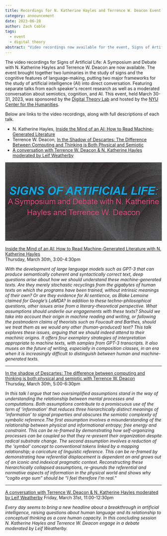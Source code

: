 ```yaml
---
title: Recordings for N. Katherine Hayles and Terrence W. Deacon Event
category: announcement
date: 2023-06-28
author: Zach Coble
tags:
  - event
  - digital theory
abstract: "Video recordings now available for the event, Signs of Artificial Life: A Symposium and Debate with N. Katherine Hayles and Terrence W. Deacon, held March 30-31, 2023 and sponsored by the Digital Theory Lab."
---  
```


The video recordings for Signs of Artificial Life: A Symposium and Debate with N. Katherine Hayles and Terrence W. Deacon are now available. The event brought together two luminaries in the study of signs and the cognitive features of language-making, putting two major frameworks for the study of artificial intelligence (AI) into direct conversation. Featuring separate talks from each speaker's recent research as well as a moderated conversation about semiotics, cognition, and AI. This event, held March 30-31, 2023, was sponsored by the [Digital Theory Lab](https://nyuhumanities.org/program/digital-theory-h-lab/) and hosted by the [NYU Center for the Humanities](https://nyuhumanities.org/). 

Below are links to the video recordings, along with full descriptions of each talk.  

- N. Katherine Hayles, [Inside the Mind of an AI: How to Read Machine-Generated Literature](https://www.youtube.com/watch?v=ynN84pPcgEM) 
- Terrence W. Deacon, [In the Shadow of Descartes: The Difference Between Computing and Thinking is Both Physical and Semiotic](https://www.youtube.com/watch?v=JhXALo0Ri7Y) 
- [A conversation with Terrence W. Deacon & N. Katherine Hayles moderated by Leif Weatherby](https://www.youtube.com/watch?v=Nj6m3vAUwEc) 


![Illustration advertising the event, Signs of Artificial Life: A Symposium and Debate with N. Katherine Hayles and Terrence W. Deacon](/media/news/hayles-deacon.jpg)


[Inside the Mind of an AI: How to Read Machine-Generated Literature with N. Katherine Hayles](https://www.youtube.com/watch?v=ynN84pPcgEM)  
Thursday, March 30th, 3:00-4:30pm 

_With the development of large language models such as GPT-3 that can produce semantically coherent and syntactically correct text, deep questions arise about how we should understand these machine-generated texts. Are they merely stochastic recyclings from the gigabytes of human texts on which the programs have been trained, without intrinsic meanings of their own? Or are they evidence for AI sentience, as Blake Lemoine claimed for Google’s LaMDA? In addition to these techno-philosophical questions, other issues arise from a literary-theoretical perspective. What assumptions should underlie our engagements with these texts? Should we take into account their origin in machine reading and writing, or following the postmodern claims of theorists such as Foucault and Barthes, should we treat them as we would any other (human-produced) text? This talk explores these issues, arguing that we should indeed attend to their machinic origins. It offers four exemplary strategies of interpretation appropriate to machine texts, with samples from GPT-3 transcripts. It also muses on the future of writing, especially in composition classes, in an era when it is increasingly difficult to distinguish between human and machine-generated texts._

***

[In the shadow of Descartes: The difference between computing and thinking is both physical and semiotic with Terrence W. Deacon](https://www.youtube.com/watch?v=JhXALo0Ri7Y)  
Thursday, March 30th, 5:00-6:30pm 

_In this talk I argue that two oversimplified assumptions stand in the way of understanding the relationship between mental processes and computations. Both assumptions contribute to a promiscuous use of the term of ‘information’ that reduces three hierarchically distinct meanings of ‘information’ to signal properties and obscures the semiotic complexity of symbolic reference.The first assumption involves a misunderstanding of the relationship between physical and informational entropy; free energy and constraint. This can be re-framed by demonstrating how self-organizing processes can be coupled so that they re-present their organization despite radical substrate change. The second assumption involves a reduction of the ‘symbol’ concept to conventional tokens linked by a mapping relationship; a caricature of linguistic reference. This can be re-framed by demonstrating how referential displacement is dependent on and grows out of an iconic and indexical pragmatic context. Reconstructing these hierarchically collapsed assumptions, re-grounds the referential and normative aspects of information in the physical world and shows why “cogito ergo sum” should be “I feel therefore I’m real.”_ 

***

[A conversation with Terrence W. Deacon & N. Katherine Hayles moderated by Leif Weatherby](https://www.youtube.com/watch?v=ynN84pPcgEM) 
Friday, March 31st, 11:00-12:30pm 

_Every day seems to bring a new headline about a breakthrough in artificial intelligence, raising questions about human language and its relationship to conceptual thinking as a core human capacity. In this concluding session N. Katherine Hayles and Terrence W. Deacon engage in a debate moderated by Leif Weatherby._ 